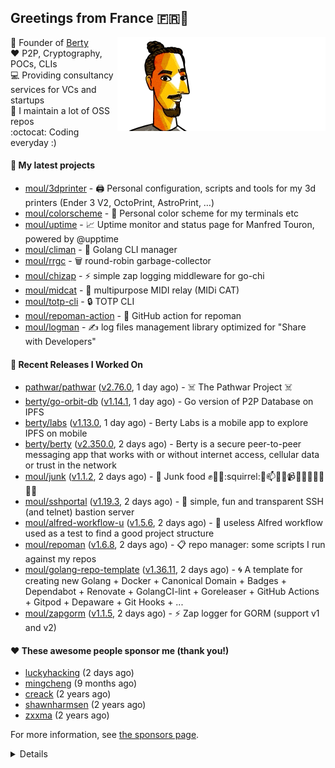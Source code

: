 ## Greetings from France 🇫🇷👋

<img align="right" src="https://raw.githubusercontent.com/moul/moul/main/contribute.gif">

:hammer: Founder of [Berty](https://github.com/berty)<br/>
:heart: P2P, Cryptography, POCs, CLIs<br/>
:computer: Providing consultancy services for VCs and startups<br/> 
:construction: I maintain a lot of OSS repos<br/>
:octocat: Coding everyday :)<br/>

#### 🌱 My latest projects


- [moul/3dprinter](https://github.com/moul/3dprinter) - 🖨 Personal configuration, scripts and tools for my 3d printers (Ender 3 V2, OctoPrint, AstroPrint, …)
- [moul/colorscheme](https://github.com/moul/colorscheme) - 🌈 Personal color scheme for my terminals etc
- [moul/uptime](https://github.com/moul/uptime) - 📈 Uptime monitor and status page for Manfred Touron, powered by @upptime
- [moul/climan](https://github.com/moul/climan) - 🦪 Golang CLI manager
- [moul/rrgc](https://github.com/moul/rrgc) - 🗑 round-robin garbage-collector
- [moul/chizap](https://github.com/moul/chizap) - ⚡️ simple zap logging middleware for go-chi 
- [moul/midcat](https://github.com/moul/midcat) - 🎹 multipurpose MIDI relay (MIDi CAT)
- [moul/totp-cli](https://github.com/moul/totp-cli) - 🔒 TOTP CLI
- [moul/repoman-action](https://github.com/moul/repoman-action) - 🐙 GitHub action for repoman
- [moul/logman](https://github.com/moul/logman) - ✍️ log files management library optimized for &#34;Share with Developers&#34;

#### 🔭 Recent Releases I Worked On

- [pathwar/pathwar](https://github.com/pathwar/pathwar) ([v2.76.0](https://github.com/pathwar/pathwar/releases/tag/v2.76.0), 1 day ago) - ☠️ The Pathwar Project ☠️
- [berty/go-orbit-db](https://github.com/berty/go-orbit-db) ([v1.14.1](https://github.com/berty/go-orbit-db/releases/tag/v1.14.1), 1 day ago) - Go version of P2P Database on IPFS
- [berty/labs](https://github.com/berty/labs) ([v1.13.0](https://github.com/berty/labs/releases/tag/v1.13.0), 1 day ago) - Berty Labs is a mobile app to explore IPFS on mobile
- [berty/berty](https://github.com/berty/berty) ([v2.350.0](https://github.com/berty/berty/releases/tag/v2.350.0), 2 days ago) - Berty is a secure peer-to-peer messaging app that works with or without internet access, cellular data or trust in the network
- [moul/junk](https://github.com/moul/junk) ([v1.1.2](https://github.com/moul/junk/releases/tag/v1.1.2), 2 days ago) - :poop: Junk food :fist::frog::first_quarter_moon_with_face::squirrel::mega::mailbox::bulb::low_brightness::video_camera::calling::ski::dart::bikini::eggplant::barber::aquarius:
- [moul/sshportal](https://github.com/moul/sshportal) ([v1.19.3](https://github.com/moul/sshportal/releases/tag/v1.19.3), 2 days ago) - :tophat: simple, fun and transparent SSH (and telnet) bastion server
- [moul/alfred-workflow-u](https://github.com/moul/alfred-workflow-u) ([v1.5.6](https://github.com/moul/alfred-workflow-u/releases/tag/v1.5.6), 2 days ago) - 🚧 useless Alfred workflow used as a test to find a good project structure
- [moul/repoman](https://github.com/moul/repoman) ([v1.6.8](https://github.com/moul/repoman/releases/tag/v1.6.8), 2 days ago) - 📋 repo manager: some scripts I run against my repos
- [moul/golang-repo-template](https://github.com/moul/golang-repo-template) ([v1.36.11](https://github.com/moul/golang-repo-template/releases/tag/v1.36.11), 2 days ago) - 🌀 A template for creating new Golang &#43; Docker &#43; Canonical Domain &#43; Badges &#43; Dependabot &#43; Renovate &#43; GolangCI-lint &#43; Goreleaser &#43; GitHub Actions &#43; Gitpod &#43; Depaware &#43; Git Hooks &#43; ...
- [moul/zapgorm](https://github.com/moul/zapgorm) ([v1.1.5](https://github.com/moul/zapgorm/releases/tag/v1.1.5), 2 days ago) - ⚡ Zap logger for GORM (support v1 and v2)


#### ❤️ These awesome people sponsor me (thank you!)


- [luckyhacking](https://github.com/luckyhacking) (2 days ago)
- [mingcheng](https://github.com/mingcheng) (9 months ago)
- [creack](https://github.com/creack) (2 years ago)
- [shawnharmsen](https://github.com/shawnharmsen) (2 years ago)
- [zxxma](https://github.com/zxxma) (2 years ago)

For more information, see [the sponsors page](https://github.com/sponsors/moul/).

<details>


  <h4>🚧 Things I did recently</h4>
  <ul>
  
  <li><a href="https://wip.co/@moul/todos/189179">💉  2nd pfizer #life</a> (7 months ago)</li>
  <li><a href="https://wip.co/@moul/todos/189178">📻 daily &#34;Hacker News Café&#34; on ClubHouse #life</a> (7 months ago)</li>
  <li><a href="https://wip.co/@moul/todos/184389">🐙  yesterday on GitHub #oss</a> (9 months ago)</li>
  <li><a href="https://wip.co/@moul/todos/183459">👥  weekly sync with #berty team</a> (9 months ago)</li>
  <li><a href="https://wip.co/@moul/todos/183349">🐙  yesterday on GitHub #oss</a> (9 months ago)</li>
  </ul>

  <h4>📜 Recent blog posts</h4>
  <ul>
  
  <li><a href="https://manfred.life/pp2p8-berty-news/">Paris P2P #8 - Last News from Berty</a> (2 years ago)</li>
  <li><a href="https://manfred.life/feeling-lucky/">Feeling Lucky</a> (2 years ago)</li>
  <li><a href="https://manfred.life/oss-challenges-slides/">Challenges of Open-Source (presentation)</a> (2 years ago)</li>
  <li><a href="https://manfred.life/oss-challenges/">Challenges of Open-Source</a> (2 years ago)</li>
  <li><a href="https://manfred.life/stay-flexible/">Flexibility in Project Development</a> (2 years ago)</li>
  </ul>

  <h4>📓 Gists I wrote</h4>
  <ul>
  <li><a href="https://gist.github.com/2dd66ce9133e6585040122d563afa039">github-other-repos.md</a> (1 year ago)</li>
  <li><a href="https://gist.github.com/3d9a81083861a2bb2a04b80dad79bb68">Yo! 👋👋</a> (2 years ago)</li>
  <li><a href="https://gist.github.com/0d8a8e72d07e7d461bdc9c243893fcc7">Caching-friendly Makefile Rule to use Protoc within Docker</a> (2 years ago)</li>
  
  </ul>

  <h4>👯 Check out some of my recent followers</h4>
  <ul>
  
  <li><a href="https://github.com/luminaire-dev">luminaire-dev</a>
  <li><a href="https://github.com/luckyhacking">luckyhacking</a>
  <li><a href="https://github.com/taehyunnkim">taehyunnkim</a>
  <li><a href="https://github.com/rubiojr">rubiojr</a>
  <li><a href="https://github.com/correia-joao">correia-joao</a>
  </ul>

  <h4>💬 Feedback</h4>

  <p>
    If you use one of my projects, I'd love to hear from you!
    Don't be shy and let me know what you liked and what needs being improved.
    Got an issue? Open a ticket, I don't bite and will try my best to help!
  </p>

  <h4>📫 How to reach me</h4>
  <ul>
    <li>Twitter: <a href="https://twitter.com/moul">https://twitter.com/moul</a></li>
    <li>Blog: <a href="https://manfred.life/">https://manfred.life/</a></li>
  </ul>

  <hr />

  <summary>Details</summary>
  <img src="https://img.shields.io/badge/📦%20%20release-experimental-blue"/>
  <img src="https://img.shields.io/badge/coverage-@moul%20is%20unstable-red?logo=codecov"/>
  <img src="https://img.shields.io/badge/👤%20%20mood-👍%20👍%20👍-black"/>
  <img src="https://img.shields.io/badge/🌐%20%20country-France%20🇫🇷-pink"/>
  

  <hr />

  <img src="https://github-readme-stats.vercel.app/api?username=moul&count_private=true&show_icons=true"/>

  <img src="https://img.shields.io/date/1644511595.svg?label=build&colorB=purple" />

 <details><summary>Click!</summary> <details><summary>Click!</summary> <details><summary>Click!</summary> <details><summary>Click!</summary> <details><summary>Click!</summary> <details><summary>Click!</summary> <details><summary>Click!</summary> <details><summary>Click!</summary> <details><summary>Click!</summary> <details><summary>Click!</summary> <details><summary>Click!</summary> <details><summary>Click!</summary> <details><summary>Click!</summary> <details><summary>Click!</summary> <details><summary>Click!</summary> <details><summary>Click!</summary> <details><summary>Click!</summary> <details><summary>Click!</summary> <details><summary>Click!</summary> <details><summary>Click!</summary> <details><summary>Click!</summary> <details><summary>Click!</summary> Thank you 😎 </details> </details> </details> </details> </details> </details> </details> </details> </details> </details> </details> </details> </details> </details> </details> </details> </details> </details> </details> </details> </details> </details>
</details>

<img src="https://visitor-badge.glitch.me/badge?page_id=moul.moul" width="1" height="1"/>